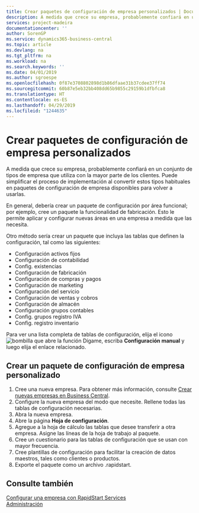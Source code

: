 ```yaml
---
title: Crear paquetes de configuración de empresa personalizados | Documentos de Microsoft
description: A medida que crece su empresa, probablemente confiará en un conjunto de tipos de empresa que utiliza con la mayor parte de los clientes. Puede simplificar el proceso de implementación al convertir estos tipos habituales en paquetes de configuración de empresa disponibles para volver a usarlas.
services: project-madeira
documentationcenter: ''
author: SorenGP
ms.service: dynamics365-business-central
ms.topic: article
ms.devlang: na
ms.tgt_pltfrm: na
ms.workload: na
ms.search.keywords: ''
ms.date: 04/01/2019
ms.author: sgroespe
ms.openlocfilehash: 0f87e3708802898d1b86dfaae31b37cdee37ff74
ms.sourcegitcommit: 60b87e5eb32bb408dd65b9855c29159b1dfbfca8
ms.translationtype: HT
ms.contentlocale: es-ES
ms.lasthandoff: 04/29/2019
ms.locfileid: "1244635"
---
```

# <a name="create-custom-company-configuration-packages"></a>Crear paquetes de configuración de empresa personalizados
A medida que crece su empresa, probablemente confiará en un conjunto de tipos de empresa que utiliza con la mayor parte de los clientes. Puede simplificar el proceso de implementación al convertir estos tipos habituales en paquetes de configuración de empresa disponibles para volver a usarlas.  

En general, debería crear un paquete de configuración por área funcional; por ejemplo, cree un paquete la funcionalidad de fabricación. Esto le permite aplicar y configurar nuevas áreas en una empresa a medida que las necesita.  

Otro método sería crear un paquete que incluya las tablas que definen la configuración, tal como las siguientes:  

-   Configuración activos fijos  
-   Configuración de contabilidad  
-   Config. existencias  
-   Configuración de fabricación  
-   Configuración de compras y pagos  
-   Configuración de marketing  
-   Configuración del servicio  
-   Configuración de ventas y cobros  
-   Configuración de almacén  
-   Configuración grupos contables  
-   Config. grupos registro IVA  
-   Config. registro inventario  

Para ver una lista completa de tablas de configuración, elija el icono ![bombilla que abre la función Dígame](media/ui-search/search_small.png "Dígame que desea hacer"), escriba **Configuración manual** y luego elija el enlace relacionado.  

## <a name="to-create-a-custom-company-configuration-package"></a>Crear un paquete de configuración de empresa personalizado  
1.  Cree una nueva empresa. Para obtener más información, consulte [Crear nuevas empresas en Business Central](about-new-company.md).  
3.  Configure la nueva empresa del modo que necesite. Rellene todas las tablas de configuración necesarias.  
4.  Abra la nueva empresa.
5. Abre la página **Hoja de configuración**.  
6.  Agregue a la hoja de cálculo las tablas que desee transferir a otra empresa. Asigne las líneas de la hoja de trabajo al paquete.  
7.  Cree un cuestionario para las tablas de configuración que se usan con mayor frecuencia.  
8.  Cree plantillas de configuración para facilitar la creación de datos maestros, tales como clientes o productos.  
9.  Exporte el paquete como un archivo .rapidstart.  

## <a name="see-also"></a>Consulte también  
[Configurar una empresa con RapidStart Services](admin-set-up-a-company-with-rapidstart.md)  
[Administración](admin-setup-and-administration.md)
